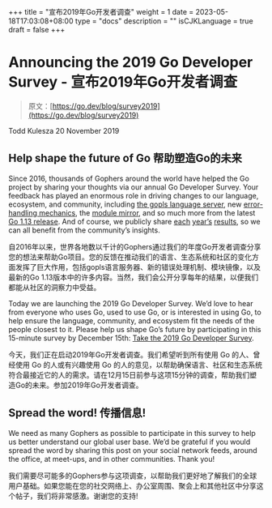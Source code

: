 +++
title = "宣布2019年Go开发者调查"
weight = 1
date = 2023-05-18T17:03:08+08:00
type = "docs"
description = ""
isCJKLanguage = true
draft = false
+++

# Announcing the 2019 Go Developer Survey - 宣布2019年Go开发者调查

> 原文：[https://go.dev/blog/survey2019](https://go.dev/blog/survey2019)

Todd Kulesza
20 November 2019

## Help shape the future of Go 帮助塑造Go的未来

Since 2016, thousands of Gophers around the world have helped the Go project by sharing your thoughts via our annual Go Developer Survey. Your feedback has played an enormous role in driving changes to our language, ecosystem, and community, including [the gopls language server](https://about.sourcegraph.com/go/gophercon-2019-go-pls-stop-breaking-my-editor), new [error-handling mechanics](https://blog.golang.org/go1.13-errors), the [module mirror](https://blog.golang.org/module-mirror-launch), and so much more from the latest [Go 1.13 release](https://blog.golang.org/go1.13). And of course, we publicly share [each](https://blog.golang.org/survey2016-results) [year’s](https://blog.golang.org/survey2017-results) [results](https://blog.golang.org/survey2018-results), so we can all benefit from the community’s insights.

自2016年以来，世界各地数以千计的Gophers通过我们的年度Go开发者调查分享您的想法来帮助Go项目。您的反馈在推动我们的语言、生态系统和社区的变化方面发挥了巨大作用，包括gopls语言服务器、新的错误处理机制、模块镜像，以及最新的Go 1.13版本中的许多内容。当然，我们会公开分享每年的结果，以便我们都能从社区的洞察力中受益。

Today we are launching the 2019 Go Developer Survey. We’d love to hear from everyone who uses Go, used to use Go, or is interested in using Go, to help ensure the language, community, and ecosystem fit the needs of the people closest to it. Please help us shape Go’s future by participating in this 15-minute survey by December 15th: [Take the 2019 Go Developer Survey](https://google.qualtrics.com/jfe/form/SV_b1xqnBCMpZAhJZ3).

今天，我们正在启动2019年Go开发者调查。我们希望听到所有使用 Go 的人、曾经使用 Go 的人或有兴趣使用 Go 的人的意见，以帮助确保语言、社区和生态系统符合最接近它的人的需求。请在12月15日前参与这项15分钟的调查，帮助我们塑造Go的未来。参加2019年Go开发者调查。

## Spread the word! 传播信息!

We need as many Gophers as possible to participate in this survey to help us better understand our global user base. We’d be grateful if you would spread the word by sharing this post on your social network feeds, around the office, at meet-ups, and in other communities. Thank you!

我们需要尽可能多的Gophers参与这项调查，以帮助我们更好地了解我们的全球用户基础。如果您能在您的社交网络上、办公室周围、聚会上和其他社区中分享这个帖子，我们将非常感激。谢谢您的支持!
